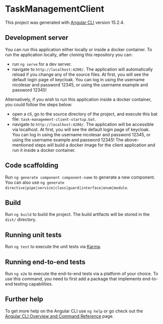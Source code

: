 # TaskManagementClient

This project was generated with [Angular CLI](https://github.com/angular/angular-cli) version 15.2.4.

## Development server
You can run this application either locally or inside a docker container.
To run the application locally, after cloning this repository you can:
- run `ng serve` for a dev server.
- navigate to `http://localhost:4200/`. The application will automatically reload if you change any of the source files.
At first, you will see the default login page of keycloak. You can log in using the username nicolesar and password 12345,
or using the username example and password 12345!

Alternatively, if you wish to run this application inside a docker container, you could follow the steps below:
- open a cli, go to the source directory of the project, and execute this bat file: `task-management-client-startup.bat`.
- navigate to `http://localhost:4200/`. The application will be accessible via localhost. At first, you will see the default
  login page of keycloak. You can log in using the username nicolesar and password 12345, or using the username example and password 12345!
The above-mentioned steps will build a docker image for the client application and run it inside a docker container.

## Code scaffolding

Run `ng generate component component-name` to generate a new component. You can also use `ng generate directive|pipe|service|class|guard|interface|enum|module`.

## Build

Run `ng build` to build the project. The build artifacts will be stored in the `dist/` directory.

## Running unit tests

Run `ng test` to execute the unit tests via [Karma](https://karma-runner.github.io).

## Running end-to-end tests

Run `ng e2e` to execute the end-to-end tests via a platform of your choice. To use this command, you need to first add a package that implements end-to-end testing capabilities.

## Further help

To get more help on the Angular CLI use `ng help` or go check out the [Angular CLI Overview and Command Reference](https://angular.io/cli) page.
